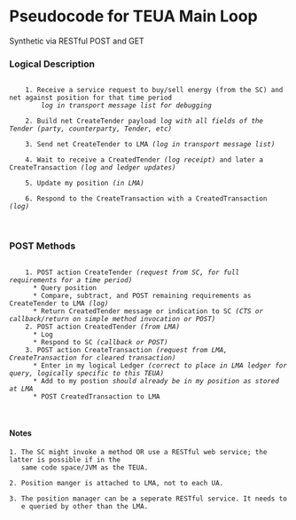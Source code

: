 Pseudocode for TEUA Main Loop
=======================
Synthetic via RESTful POST and GET

### Logical Description 
<pre><code>
    1. Receive a service request to buy/sell energy (from the SC) and net against position for that time period 
        <i>log in transport message list for debugging</i><br />
    2. Build net CreateTender payload <i>log with all fields of the Tender (party, counterparty, Tender, etc)</i><br />
    3. Send net CreateTender to LMA <i>(log in transport message list)</i><br />
    4. Wait to receive a CreatedTender <i>(log receipt)</i> and later a CreateTransaction <i>(log and ledger updates)</i><br />
    5. Update my position <i>(in LMA)</i><br />
    6. Respond to the CreateTransaction with a CreatedTransaction <i>(log)</i>
</code></pre><br />

### POST Methods 
<pre><code>
    1. POST action CreateTender <i>(request from SC, for full requirements for a time period)</i>
      * Query position
      * Compare, subtract, and POST remaining requirements as CreateTender to LMA <i>(log)</i>
      * Return CreatedTender message or indication to SC <i>(CTS or callback/return on simple method invocation or POST)</i>
    2. POST action CreatedTender <i>(from LMA)</i>
      * Log
      * Respond to SC <i>(callback or POST)</i>
    3. POST action CreateTransaction <i>(request from LMA, CreateTransaction for cleared transaction)</i>
      * Enter in my logical Ledger <i>(correct to place in LMA ledger for query, logically specific to this TEUA)</i>
      * Add to my postion <i>should already be in my position as stored at LMA</i>
      * POST CreatedTransaction to LMA
</code></pre><br />

#### Notes 

    1. The SC might invoke a method OR use a RESTful web service; the latter is possible if in the 
       same code space/JVM as the TEUA.

    2. Position manger is attached to LMA, not to each UA.
    
    3. The position manager can be a seperate RESTful service. It needs to
       e queried by other than the LMA. 

